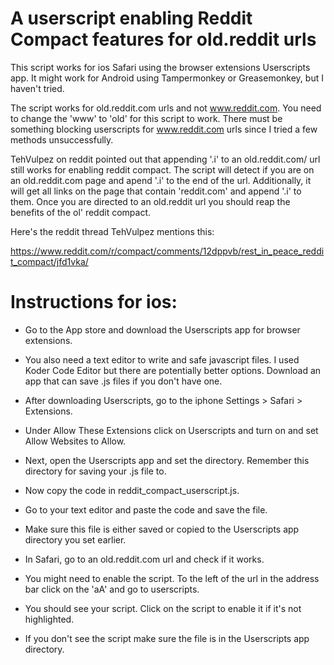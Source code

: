 # A userscript enabling Reddit Compact features for old.reddit urls
This script works for ios Safari using the browser extensions Userscripts app. It might work for Android using Tampermonkey or Greasemonkey, but I haven't tried.

The script works for old.reddit.com urls and not www.reddit.com. You need to change the 'www' to 'old' for this script to work. There must be something blocking userscripts for www.reddit.com urls since I tried a few methods unsuccessfully.

TehVulpez on reddit pointed out that appending '.i' to an old.reddit.com/ url still works for enabling reddit compact. The script will detect if you are on an old.reddit.com page and apend '.i' to the end of the url. Additionally, it will get all links on the page that contain 'reddit.com' and append '.i' to them. Once you are directed to an old.reddit url you should reap the benefits of the ol' reddit compact.

Here's the reddit thread TehVulpez mentions this:

https://www.reddit.com/r/compact/comments/12dppvb/rest_in_peace_reddit_compact/jfd1vka/

# Instructions for ios:
- Go to the App store and download the Userscripts app for browser extensions.

- You also need a text editor to write and safe javascript files. I used Koder Code Editor but there are potentially better options. Download an app that can save .js files if you don't have one.

- After downloading Userscripts, go to the iphone Settings > Safari > Extensions.

- Under Allow These Extensions click on Userscripts and turn on and set Allow Websites to Allow.

- Next, open the Userscripts app and set the directory. Remember this directory for saving your .js file to.

- Now copy the code in reddit_compact_userscript.js.

- Go to your text editor and paste the code and save the file.

- Make sure this file is either saved or copied to the Userscripts app directory you set earlier.

- In Safari, go to an old.reddit.com url and check if it works.

- You might need to enable the script. To the left of the url in the address bar click on the 'aA' and go to userscripts.

- You should see your script. Click on the script to enable it if it's not highlighted.

- If you don't see the script make sure the file is in the Userscripts app directory.




